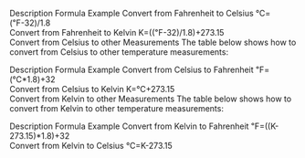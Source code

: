 Description	Formula	Example
Convert from Fahrenheit to Celsius	℃=(℉-32)/1.8	
Convert from Fahrenheit to Kelvin	K=((℉-32)/1.8)+273.15	
Convert from Celsius to other Measurements
The table below shows how to convert from Celsius to other temperature measurements:

Description	Formula	Example
Convert from Celsius to Fahrenheit	℉=(℃*1.8)+32	
Convert from Celsius to Kelvin	K=℃+273.15	
Convert from Kelvin to other Measurements
The table below shows how to convert from Kelvin to other temperature measurements:

Description	Formula	Example
Convert from Kelvin to Fahrenheit	℉=((K-273.15)*1.8)+32	
Convert from Kelvin to Celsius	℃=K-273.15
